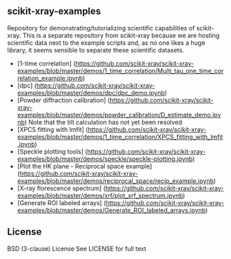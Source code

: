 scikit-xray-examples
--------------------
Repository for demonstrating/tutorializing scientific capabilities of 
scikit-xray.  This is a separate repository from scikit-xray because we are 
hosting scientific data next to the example scripts and, as no one likes a huge 
library, it seems sensible to separate these scientific datasets.

* [1-time correlation] (https://github.com/scikit-xray/scikit-xray-examples/blob/master/demos/1_time_correlation/Multi_tau_one_time_correlation_example.ipynb)
* [dpc] (https://github.com/scikit-xray/scikit-xray-examples/blob/master/demos/dpc/dpc_demo.ipynb)
* [Powder diffraction calibration] (https://github.com/scikit-xray/scikit-xray-examples/blob/master/demos/powder_calibration/D_estimate_demo.ipynb) Note that the tilt calculation has not yet been resolved
* [XPCS fitting with lmfit] (https://github.com/scikit-xray/scikit-xray-examples/blob/master/demos/1_time_correlation/XPCS_fitting_with_lmfit.ipynb)
* [Speckle plotting tools] (https://github.com/scikit-xray/scikit-xray-examples/blob/master/demos/speckle/speckle-plotting.ipynb)
* [Plot the HK plane - Reciprocal space example] (https://github.com/scikit-xray/scikit-xray-examples/blob/master/demos/reciprocal_space/recip_example.ipynb)
* [X-ray florescence spectrum] (https://github.com/scikit-xray/scikit-xray-examples/blob/master/demos/xrf/plot_xrf_spectrum.ipynb)
* [Generate ROI labeled arrays] (https://github.com/scikit-xray/scikit-xray-examples/blob/master/demos/Generate_ROI_labeled_arrays.ipynb)

License
-------
BSD (3-clause) License
See LICENSE for full text

